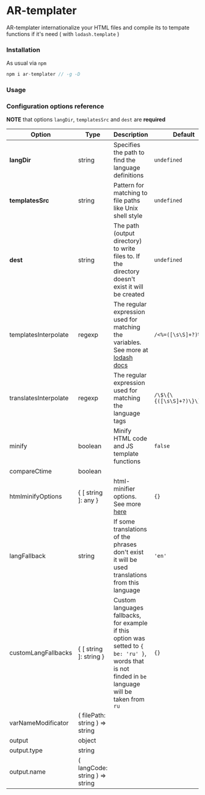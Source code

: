 # AR-templater

AR-templater internationalize your HTML files and compile its to tempate functions if it's need ( with `lodash.template` )


### Installation
As usual via `npm`
```js
npm i ar-templater // -g -D
```

### Usage


### Configuration options reference

**NOTE** that options `langDir`, `templatesSrc` and `dest` are **required**

| Option         | Type | Description | Default |
|----------------|------|---------|---------|
| **langDir** | string | Specifies the path to find the language definitions | `undefined` |
| **templatesSrc** | string | Pattern for matching to file paths like Unix shell style | `undefined` |
| **dest** | string | The path (output directory) to write files to.  If the directory doesn't exist it will be created | `undefined` |
| templatesInterpolate | regexp | The regular expression used for matching the variables. See more at [lodash docs](https://lodash.com/docs#template) | `/<%=([\s\S]+?)%>/g` |
| translatesInterpolate | regexp | The regular expression used for matching the language tags | `/\$\{\{([\s\S]+?)\}\}\$/g` |
| minify | boolean | Minify HTML code and JS template functions | `false` |
| compareCtime | boolean |  |  |
| htmlminifyOptions | { [ string ]: any } | html-minifier options. See more [here](https://github.com/kangax/html-minifier#options-quick-reference) | `{}` |
| langFallback | string | If some translations of the phrases don't exist it will be used translations from this language | `'en'` |
| customLangFallbacks | { [ string ]: string } | Custom languages fallbacks, for example if this option was setted to `{ be: 'ru' }`, words that is not finded in `be` language will be taken from `ru`  | `{}` |
| varNameModificator | ( filePath: string ) => string |  |  |
| output | object |  |  | 
| output.type | string |  |  |
| output.name | ( langCode: string ) => string |  |  | |





